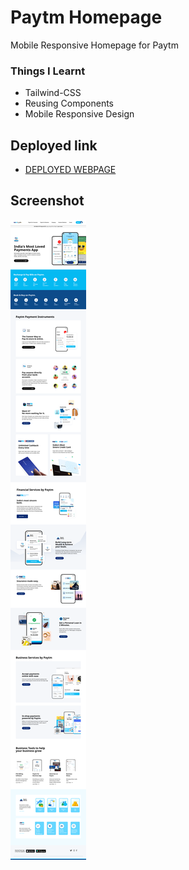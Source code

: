 # Paytm Homepage
Mobile Responsive Homepage for Paytm

### Things I Learnt
- Tailwind-CSS
- Reusing Components
- Mobile Responsive Design


## Deployed link
- [DEPLOYED WEBPAGE](https://paytm-homepage.netlify.app/)


## Screenshot
![deployerlink](./paytmhomepage.png)


